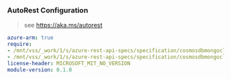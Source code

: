 ### AutoRest Configuration

> see https://aka.ms/autorest

``` yaml
azure-arm: true
require:
- /mnt/vss/_work/1/s/azure-rest-api-specs/specification/cosmosdbmongocluster/resource-manager/readme.md
- /mnt/vss/_work/1/s/azure-rest-api-specs/specification/cosmosdbmongocluster/resource-manager/readme.go.md
license-header: MICROSOFT_MIT_NO_VERSION
module-version: 0.1.0

```